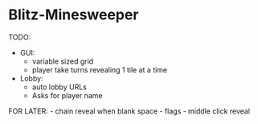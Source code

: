 # Blitz-Minesweeper

TODO:
- GUI:
	- variable sized grid
	- player take turns revealing 1 tile at a time
- Lobby:
	- auto lobby URLs
	- Asks for player name

FOR LATER:
	- chain reveal when blank space
	- flags
	- middle click reveal
